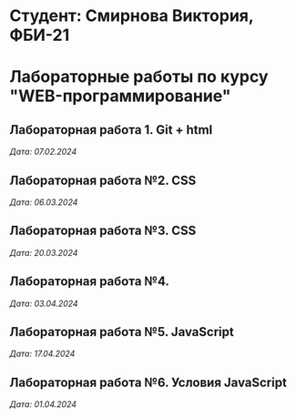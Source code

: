 # Студент: Смирнова Виктория, ФБИ-21

# Лабораторные работы по курсу "WEB-программирование"

## Лабораторная работа 1. Git + html

*Дата: 07.02.2024*

## Лабораторная работа №2. CSS

*Дата: 06.03.2024*

## Лабораторная работа №3. CSS

*Дата: 20.03.2024*

## Лабораторная работа №4.

*Дата: 03.04.2024*

## Лабораторная работа №5. JavaScript

*Дата: 17.04.2024*

## Лабораторная работа №6. Условия JavaScript

*Дата: 01.04.2024*
